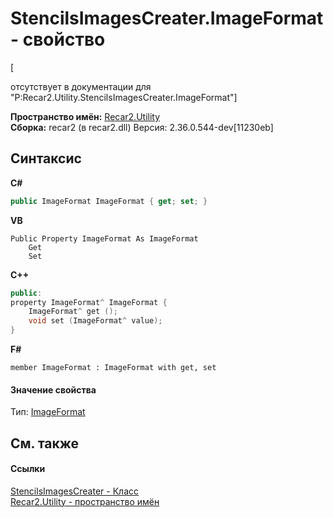# StencilsImagesCreater.ImageFormat - свойство
 

\[<summary> отсутствует в документации для "P:Recar2.Utility.StencilsImagesCreater.ImageFormat"\]

**Пространство имён:**&nbsp;<a href="d50c0792-8760-2227-d62c-fe7f043caae9">Recar2.Utility</a><br />**Сборка:**&nbsp;recar2 (в recar2.dll) Версия: 2.36.0.544-dev[11230eb]

## Синтаксис

**C#**<br />
``` C#
public ImageFormat ImageFormat { get; set; }
```

**VB**<br />
``` VB
Public Property ImageFormat As ImageFormat
	Get
	Set
```

**C++**<br />
``` C++
public:
property ImageFormat^ ImageFormat {
	ImageFormat^ get ();
	void set (ImageFormat^ value);
}
```

**F#**<br />
``` F#
member ImageFormat : ImageFormat with get, set

```


#### Значение свойства
Тип:&nbsp;<a href="http://msdn2.microsoft.com/ru-ru/library/z6x43tyt" target="_blank">ImageFormat</a>

## См. также


#### Ссылки
<a href="dc84e1de-15d1-4eab-86c0-761eac727aa6">StencilsImagesCreater - Класс</a><br /><a href="d50c0792-8760-2227-d62c-fe7f043caae9">Recar2.Utility - пространство имён</a><br />